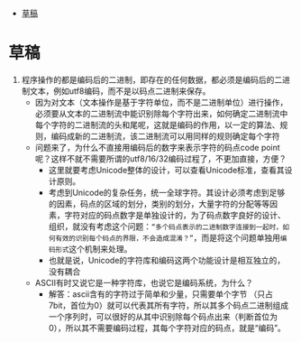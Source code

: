 <!-- TOC -->

- [草稿](#草稿)

<!-- /TOC -->

# 草稿

1. 程序操作的都是编码后的二进制，即存在的任何数据，都必须是编码后的二进制文本，例如utf8编码，而不是以码点二进制来保存。
    - 因为对文本（文本操作是基于字符单位，而不是二进制单位）进行操作，必须要从文本的二进制流中能识别除每个字符出来，如何确定二进制流中每个字符的二进制流的头和尾呢，这就是编码的作用，以一定的算法、规则，编码成新的二进制流，该二进制流可以用同样的规则确定每个字符
    - 问题来了，为什么不直接用编码后的数字来表示字符的码点code point呢？这样不就不需要所谓的utf8/16/32编码过程了，不更加直接，方便？
        - 这里就要考虑Unicode整体的设计，可以查看Unicode标准，查看其设计原则。
        - 考虑到Unicode的复杂任务，统一全球字符。其设计必须考虑到足够的因素，码点的区域的划分，类别的划分，大量字符的分配等等因素，字符对应的码点数字是单独设计的，为了码点数字良好的设计、组织，就没有考虑这个问题：`“多个码点表示的二进制数字连接到一起时，如何有效的识别每个码点的界限，不会造成混淆？”`，而是将这个问题单独用`编码形式`这个机制来处理。
        - 也就是说，Unicode的字符库和编码这两个功能设计是相互独立的，没有耦合
    - ASCII有时又说它是一种字符库，也说它是编码系统，为什么？
        - 解答：ascii含有的字符过于简单和少量，只需要单个字节 （只占7bit，首位为0）就可以代表其所有字符，所以其多个码点二进制组成一个序列时，可以很好的从其中识别除每个码点出来（判断首位为0），所以其不需要编码过程，其每个字符对应的码点，就是“编码”。